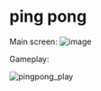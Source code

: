 # ping pong
Main screen:
![image](https://user-images.githubusercontent.com/98969403/226130026-c79b3e27-9074-49fa-a5a3-e751c9882b43.png)


Gameplay:

![pingpong_play](https://user-images.githubusercontent.com/98969403/226130208-4d2efe21-c09a-4fc6-b0ea-70bb6517a11a.gif)
